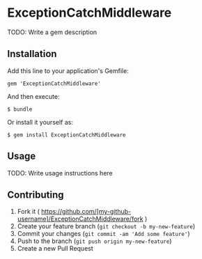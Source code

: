 # ExceptionCatchMiddleware

TODO: Write a gem description

## Installation

Add this line to your application's Gemfile:

    gem 'ExceptionCatchMiddleware'

And then execute:

    $ bundle

Or install it yourself as:

    $ gem install ExceptionCatchMiddleware

## Usage

TODO: Write usage instructions here

## Contributing

1. Fork it ( https://github.com/[my-github-username]/ExceptionCatchMiddleware/fork )
2. Create your feature branch (`git checkout -b my-new-feature`)
3. Commit your changes (`git commit -am 'Add some feature'`)
4. Push to the branch (`git push origin my-new-feature`)
5. Create a new Pull Request
